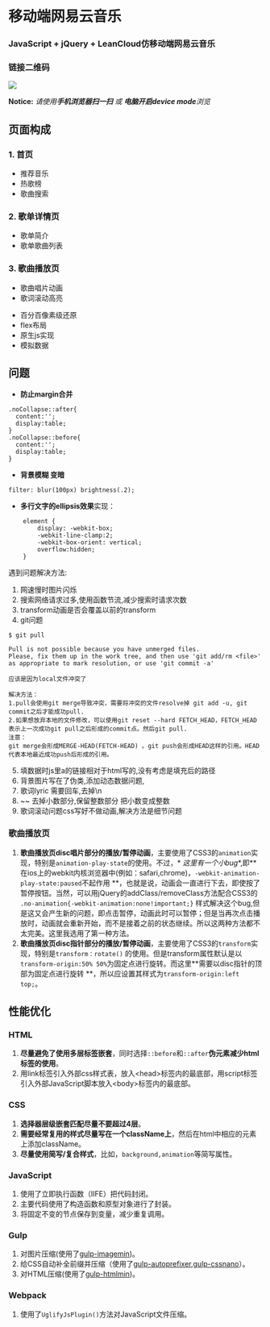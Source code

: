 # 移动端网易云音乐

### JavaScript + jQuery + LeanCloud仿移动端网易云音乐

### 链接二维码

![](https://i.loli.net/2018/01/18/5a605e4728bb4.png)

**Notice:** _请使用**手机浏览器扫一扫** 或 **电脑开启device mode**浏览_

## 页面构成

### 1. 首页

+ 推荐音乐
+ 热歌榜
+ 歌曲搜索

### 2. 歌单详情页

+ 歌单简介
+ 歌单歌曲列表

### 3. 歌曲播放页

+ 歌曲唱片动画
+ 歌词滚动高亮


- 百分百像素级还原
- flex布局
- 原生js实现
- 模拟数据

## 问题

- **防止margin合并**

```
.noCollapse::after{
  content:'';
  display:table;
}
.noCollapse::before{
  content:'';
  display:table;
}
```

- **背景模糊 变暗**

```
filter: blur(100px) brightness(.2);
```

- **多行文字的ellipsis效果**实现：

```
	element {
		display: -webkit-box;
		-webkit-line-clamp:2;
		-webkit-box-orient: vertical; 
		overflow:hidden;
	}
```

遇到问题解决方法:

1. 网速慢时图片闪烁
2. 搜索网络请求过多,使用函数节流,减少搜索时请求次数
3. transform动画是否会覆盖以前的transform
4. git问题

```
$ git pull

Pull is not possible because you have unmerged files.
Please, fix them up in the work tree, and then use 'git add/rm <file>'
as appropriate to mark resolution, or use 'git commit -a'

应该是因为local文件冲突了

解决方法：
1.pull会使用git merge导致冲突，需要将冲突的文件resolve掉 git add -u, git commit之后才能成功pull.
2.如果想放弃本地的文件修改，可以使用git reset --hard FETCH_HEAD，FETCH_HEAD表示上一次成功git pull之后形成的commit点。然后git pull.
注意：
git merge会形成MERGE-HEAD(FETCH-HEAD) 。git push会形成HEAD这样的引用。HEAD代表本地最近成功push后形成的引用。
```

5. 填数据时js里a的链接相对于html写的,没有考虑是填充后的路径
6. 背景图片写在了伪类,添加动态数据问题,
7. 歌词lyric 需要回车,去掉\n
8. ~~ 去掉小数部分,保留整数部分 把小数变成整数
9. 歌词滚动问题css写好不做动画,解决方法是细节问题

### 歌曲播放页

1. **歌曲播放页disc唱片部分的播放/暂停动画**，主要使用了CSS3的`animation`实现，特别是`animation-play-state`的使用。不过，*
   *这里有一个小bug**,即**在ios上的webkit内核浏览器中(例如：safari,chrome)，`-webkit-animation-play-state:paused`不起作用
   **，也就是说，动画会一直进行下去，即使按了暂停按钮。当然，可以用jQuery的addClass/removeClass方法配合CSS3的
   `.no-animation{-webkit-animation:none!important;}`
   样式解决这个bug,但是这又会产生新的问题，即点击暂停，动画此时可以暂停；但是当再次点击播放时，动画就会重新开始，而不是接着之前的状态继续。所以这两种方法都不太完美。这里我选用了第一种方法。
2. **歌曲播放页disc指针部分的播放/暂停动画**，主要使用了CSS3的`transform`实现，特别是`transform：rotate()`
   的使用。但是transform属性默认是以`transform-origin:50% 50%`为固定点进行旋转。而这里**需要以disc指针的顶部为固定点进行旋转
   **，所以应设置其样式为`transform-origin:left top;`。

## 性能优化

### HTML

1. **尽量避免了使用多层标签嵌套**，同时选择`::before`和`::after`**伪元素减少html标签的使用**。
2. 用link标签引入外部css样式表，放入&lt;head&gt;标签内的最底部，用script标签引入外部JavaScript脚本放入&lt;body&gt;标签内的最底部。

### CSS

1. **选择器层级嵌套匹配尽量不要超过4层**。
2. **需要经常复用的样式尽量写在一个className上**，然后在html中相应的元素上添加className。
3. **尽量使用简写/复合样式**，比如，`background,animation`等简写属性。

### JavaScript

1. 使用了立即执行函数（IIFE）把代码封闭。
2. 主要代码使用了构造函数和原型对象进行了封装。
3. 将固定不变的节点保存到变量，减少重复调用。

### Gulp

1. 对图片压缩(使用了[gulp-imagemin](https://www.npmjs.com/package/gulp-imagemin))。
2. 给CSS自动补全前缀并压缩（使用了[gulp-autoprefixer](https://www.npmjs.com/package/gulp-autoprefixer),[gulp-cssnano]()）。
3. 对HTML压缩(使用了[gulp-htmlmin](https://www.npmjs.com/package/gulp-htmlmin))。

### Webpack

1. 使用了`UglifyJsPlugin()`方法对JavaScript文件压缩。
